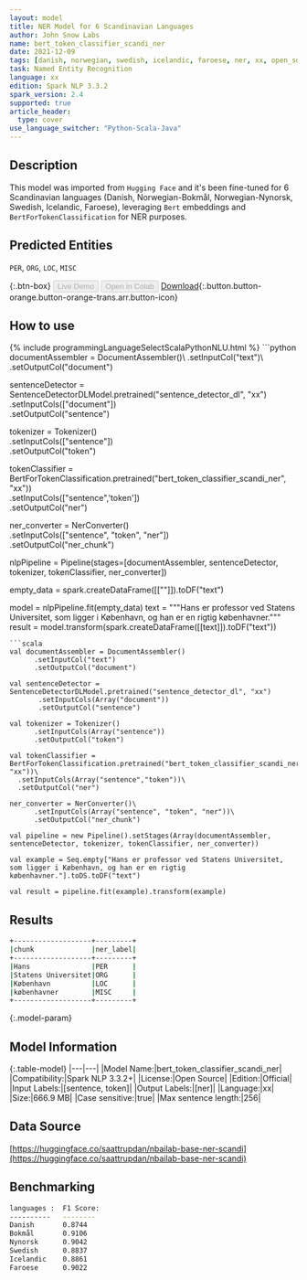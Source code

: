 ```yaml
---
layout: model
title: NER Model for 6 Scandinavian Languages
author: John Snow Labs
name: bert_token_classifier_scandi_ner
date: 2021-12-09
tags: [danish, norwegian, swedish, icelandic, faroese, ner, xx, open_source]
task: Named Entity Recognition
language: xx
edition: Spark NLP 3.3.2
spark_version: 2.4
supported: true
article_header:
  type: cover
use_language_switcher: "Python-Scala-Java"
---
```


## Description

This model was imported from `Hugging Face` and it's been fine-tuned for 6 Scandinavian languages (Danish, Norwegian-Bokmål, Norwegian-Nynorsk, Swedish, Icelandic, Faroese), leveraging `Bert` embeddings and `BertForTokenClassification` for NER purposes.

## Predicted Entities

`PER`, `ORG`, `LOC`, `MISC`

{:.btn-box}
<button class="button button-orange" disabled>Live Demo</button>
<button class="button button-orange" disabled>Open in Colab</button>
[Download](https://s3.amazonaws.com/auxdata.johnsnowlabs.com/public/models/bert_token_classifier_scandi_ner_xx_3.3.2_2.4_1639044930234.zip){:.button.button-orange.button-orange-trans.arr.button-icon}

## How to use



<div class="tabs-box" markdown="1">
{% include programmingLanguageSelectScalaPythonNLU.html %}
```python
documentAssembler = DocumentAssembler()\
      .setInputCol("text")\
      .setOutputCol("document")

sentenceDetector = SentenceDetectorDLModel.pretrained("sentence_detector_dl", "xx")\
       .setInputCols(["document"])\
       .setOutputCol("sentence")

tokenizer = Tokenizer()\
      .setInputCols(["sentence"])\
      .setOutputCol("token")

tokenClassifier = BertForTokenClassification.pretrained("bert_token_classifier_scandi_ner", "xx"))\
  .setInputCols(["sentence",'token'])\
  .setOutputCol("ner")

ner_converter = NerConverter()\
      .setInputCols(["sentence", "token", "ner"])\
      .setOutputCol("ner_chunk")
      
nlpPipeline = Pipeline(stages=[documentAssembler, sentenceDetector, tokenizer, tokenClassifier, ner_converter])

empty_data = spark.createDataFrame([[""]]).toDF("text")

model = nlpPipeline.fit(empty_data)
text = """Hans er professor ved Statens Universitet, som ligger i København, og han er en rigtig københavner."""
result = model.transform(spark.createDataFrame([[text]]).toDF("text"))
```
```scala
val documentAssembler = DocumentAssembler()
      .setInputCol("text")
      .setOutputCol("document")

val sentenceDetector = SentenceDetectorDLModel.pretrained("sentence_detector_dl", "xx")
       .setInputCols(Array("document"))
       .setOutputCol("sentence")

val tokenizer = Tokenizer()
      .setInputCols(Array("sentence"))
      .setOutputCol("token")

val tokenClassifier = BertForTokenClassification.pretrained("bert_token_classifier_scandi_ner", "xx"))\
  .setInputCols(Array("sentence","token"))\
  .setOutputCol("ner")

ner_converter = NerConverter()\
      .setInputCols(Array("sentence", "token", "ner"))\
      .setOutputCol("ner_chunk")
      
val pipeline = new Pipeline().setStages(Array(documentAssembler, sentenceDetector, tokenizer, tokenClassifier, ner_converter))

val example = Seq.empty["Hans er professor ved Statens Universitet, som ligger i København, og han er en rigtig københavner."].toDS.toDF("text")

val result = pipeline.fit(example).transform(example)
```
</div>

## Results

```bash
+-------------------+---------+
|chunk              |ner_label|
+-------------------+---------+
|Hans               |PER      |
|Statens Universitet|ORG      |
|København          |LOC      |
|københavner        |MISC     |
+-------------------+---------+
```

{:.model-param}
## Model Information

{:.table-model}
|---|---|
|Model Name:|bert_token_classifier_scandi_ner|
|Compatibility:|Spark NLP 3.3.2+|
|License:|Open Source|
|Edition:|Official|
|Input Labels:|[sentence, token]|
|Output Labels:|[ner]|
|Language:|xx|
|Size:|666.9 MB|
|Case sensitive:|true|
|Max sentence length:|256|

## Data Source

[https://huggingface.co/saattrupdan/nbailab-base-ner-scandi](https://huggingface.co/saattrupdan/nbailab-base-ner-scandi)

## Benchmarking

```bash
languages :  F1 Score:
----------   --------
Danish       0.8744
Bokmål       0.9106
Nynorsk      0.9042
Swedish      0.8837
Icelandic    0.8861
Faroese      0.9022
```